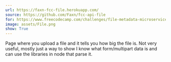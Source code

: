```yaml
---
url: https://faxn-fcc-file.herokuapp.com/
source: https://github.com/Faxn/fcc-api-file
for: https://www.freecodecamp.com/challenges/file-metadata-microservice
image: assets/File.png
show: True
---
```


Page where you upload a file and it tells you how big the file is. Not very 
useful, mostly just a way to show I know what form/multipart data is and can 
use the libraries in node that parse it.
